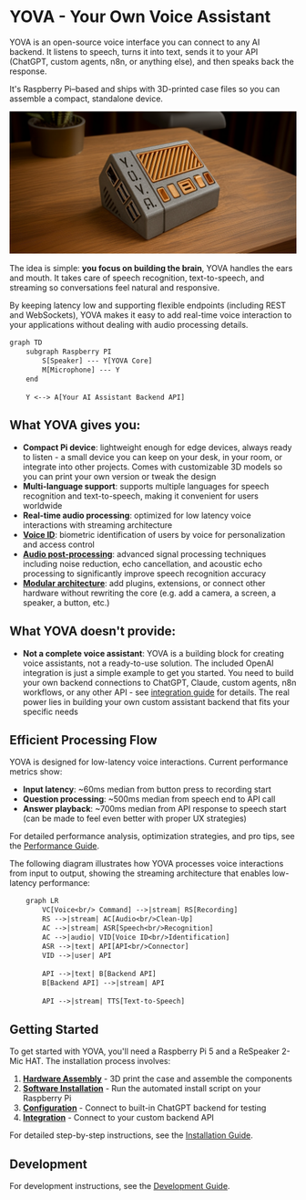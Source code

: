 # YOVA - Your Own Voice Assistant

YOVA is an open-source voice interface you can connect to any AI backend. It listens to speech, turns it into text, sends it to your API (ChatGPT, custom agents, n8n, or anything else), and then speaks back the response.

It's Raspberry Pi–based and ships with 3D-printed case files so you can assemble a compact, standalone device.

![YOVA](./docs/img/yova-simple.png)

The idea is simple: **you focus on building the brain**, YOVA handles the ears and mouth. It takes care of speech recognition, text-to-speech, and streaming so conversations feel natural and responsive.

By keeping latency low and supporting flexible endpoints (including REST and WebSockets), YOVA makes it easy to add real-time voice interaction to your applications without dealing with audio processing details.

```mermaid
graph TD
    subgraph Raspberry PI
        S[Speaker] --- Y[YOVA Core]
        M[Microphone] --- Y
    end

    Y <--> A[Your AI Assistant Backend API]
```

## What YOVA gives you:

- **Compact Pi device**: lightweight enough for edge devices, always ready to listen - a small device you can keep on your desk, in your room, or integrate into other projects. Comes with customizable 3D models so you can print your own version or tweak the design
- **Multi-language support**: supports multiple languages for speech recognition and text-to-speech, making it convenient for users worldwide
- **Real-time audio processing**: optimized for low latency voice interactions with streaming architecture
- **[Voice ID](docs/voice_id.md)**: biometric identification of users by voice for personalization and access control
- **[Audio post-processing](docs/audio_processing.md)**: advanced signal processing techniques including noise reduction, echo cancellation, and acoustic echo processing to significantly improve speech recognition accuracy
- **[Modular architecture](docs/architecture.md)**: add plugins, extensions, or connect other hardware without rewriting the core (e.g. add a camera, a screen, a speaker, a button, etc.)

## What YOVA doesn't provide:

- **Not a complete voice assistant**: YOVA is a building block for creating voice assistants, not a ready-to-use solution. The included OpenAI integration is just a simple example to get you started. You need to build your own backend connections to ChatGPT, Claude, custom agents, n8n workflows, or any other API - see [integration guide](docs/integration.md) for details. The real power lies in building your own custom assistant backend that fits your specific needs

## Efficient Processing Flow

YOVA is designed for low-latency voice interactions. Current performance metrics show:
- **Input latency**: ~60ms median from button press to recording start
- **Question processing**: ~500ms median from speech end to API call
- **Answer playback**: ~700ms median from API response to speech start (can be made to feel even better with proper UX strategies)

For detailed performance analysis, optimization strategies, and pro tips, see the [Performance Guide](docs/performance.md).

The following diagram illustrates how YOVA processes voice interactions from input to output, showing the streaming architecture that enables low-latency performance:

```mermaid
    graph LR
        VC[Voice<br/> Command] -->|stream| RS[Recording]
        RS -->|stream| AC[Audio<br/>Clean-Up]
        AC -->|stream| ASR[Speech<br/>Recognition]
        AC -->|audio| VID[Voice ID<br/>Identification]
        ASR -->|text| API[API<br/>Connector]
        VID -->|user| API

        API -->|text| B[Backend API]
        B[Backend API] -->|stream| API

        API -->|stream| TTS[Text-to-Speech]  
```


## Getting Started

To get started with YOVA, you'll need a Raspberry Pi 5 and a ReSpeaker 2-Mic HAT. The installation process involves:

1. **[Hardware Assembly](docs/install.md)** - 3D print the case and assemble the components
2. **[Software Installation](docs/install.md)** - Run the automated install script on your Raspberry Pi
3. **[Configuration](docs/config.md)** - Connect to built-in ChatGPT backend for testing
4. **[Integration](docs/integration.md)** - Connect to your custom backend API

For detailed step-by-step instructions, see the [Installation Guide](docs/install.md).

## Development

For development instructions, see the [Development Guide](docs/develompment.md).
